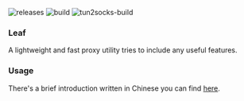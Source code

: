 ![releases](https://github.com/eycorsican/leaf/workflows/releases/badge.svg)
![build](https://github.com/eycorsican/leaf/workflows/build/badge.svg)
![tun2socks-build](https://github.com/eycorsican/leaf/workflows/tun2socks-build/badge.svg)

### Leaf
A lightweight and fast proxy utility tries to include any useful features.

### Usage
There's a brief introduction written in Chinese you can find [here](https://github.com/eycorsican/leaf/blob/master/README.zh.md).

